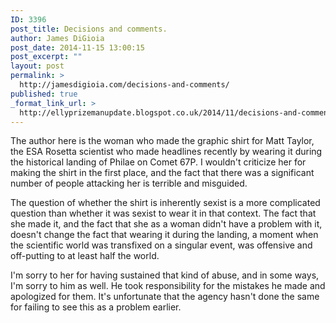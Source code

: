 ```yaml
---
ID: 3396
post_title: Decisions and comments.
author: James DiGioia
post_date: 2014-11-15 13:00:15
post_excerpt: ""
layout: post
permalink: >
  http://jamesdigioia.com/decisions-and-comments/
published: true
_format_link_url: >
  http://ellyprizemanupdate.blogspot.co.uk/2014/11/decisions-and-comments.html
---
```

The author here is the woman who made the graphic shirt for Matt Taylor, the ESA Rosetta scientist who made headlines recently by wearing it during the historical landing of Philae on Comet 67P. I wouldn't criticize her for making the shirt in the first place, and the fact that there was a significant number of people attacking her is terrible and misguided.

The question of whether the shirt is inherently sexist is a more complicated question than whether it was sexist to wear it in that context. The fact that she made it, and the fact that she as a woman didn't have a problem with it, doesn't change the fact that wearing it during the landing, a moment when the scientific world was transfixed on a singular event, was offensive and off-putting to at least half the world.

I'm sorry to her for having sustained that kind of abuse, and in some ways, I'm sorry to him as well. He took responsibility for the mistakes he made and apologized for them. It's unfortunate that the agency hasn't done the same for failing to see this as a problem earlier.